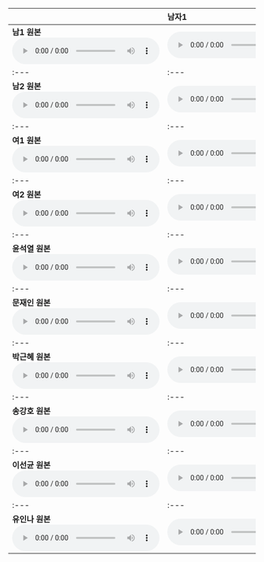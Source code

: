 | | **남자1** | **남자2** | **여자1** | **여자2** | **윤석열** | **문재인** | **박근혜** | **송강호** | **이선균** | **유인나** |
| :--- | :--- | :--- | :--- | :--- | :--- | :--- | :--- | :--- | :--- | :--- |
| **남1 원본** <audio src="files/hubert-discrete/남1.wav" controls preload/> | <audio src="files/hubert-discrete/남1-남1.wav" controls preload/> | <audio src="files/hubert-discrete/남1-남2.wav" controls preload/> | <audio src="files/hubert-discrete/남1-여1.wav" controls preload/> | <audio src="files/hubert-discrete/남1-여2.wav" controls preload/> | <audio src="files/hubert-discrete/남1-윤석열.wav" controls preload/> | <audio src="files/hubert-discrete/남1-문재인.wav" controls preload/> | <audio src="files/hubert-discrete/남1-박근혜.wav" controls preload/> | <audio src="files/hubert-discrete/남1-송강호.wav" controls preload/> | <audio src="files/hubert-discrete/남1-이선균.wav" controls preload/> | <audio src="files/hubert-discrete/남1-유인나.wav" controls preload/> |
| :--- | :--- | :--- | :--- | :--- | :--- | :--- | :--- | :--- | :--- | :--- |
| **남2 원본** <audio src="files/hubert-discrete/남2.wav" controls preload/> | <audio src="files/hubert-discrete/남2-남1.wav" controls preload/> | <audio src="files/hubert-discrete/남2-남2.wav" controls preload/> | <audio src="files/hubert-discrete/남2-여1.wav" controls preload/> | <audio src="files/hubert-discrete/남2-여2.wav" controls preload/> | <audio src="files/hubert-discrete/남2-윤석열.wav" controls preload/> | <audio src="files/hubert-discrete/남2-문재인.wav" controls preload/> | <audio src="files/hubert-discrete/남2-박근혜.wav" controls preload/> | <audio src="files/hubert-discrete/남2-송강호.wav" controls preload/> | <audio src="files/hubert-discrete/남2-이선균.wav" controls preload/> | <audio src="files/hubert-discrete/남2-유인나.wav" controls preload/> |
| :--- | :--- | :--- | :--- | :--- | :--- | :--- | :--- | :--- | :--- | :--- |
| **여1 원본** <audio src="files/hubert-discrete/여1.wav" controls preload/> | <audio src="files/hubert-discrete/여1-남1.wav" controls preload/> | <audio src="files/hubert-discrete/여1-남2.wav" controls preload/> | <audio src="files/hubert-discrete/여1-여1.wav" controls preload/> | <audio src="files/hubert-discrete/여1-여2.wav" controls preload/> | <audio src="files/hubert-discrete/여1-윤석열.wav" controls preload/> | <audio src="files/hubert-discrete/여1-문재인.wav" controls preload/> | <audio src="files/hubert-discrete/여1-박근혜.wav" controls preload/> | <audio src="files/hubert-discrete/여1-송강호.wav" controls preload/> | <audio src="files/hubert-discrete/여1-이선균.wav" controls preload/> | <audio src="files/hubert-discrete/여1-유인나.wav" controls preload/> |
| :--- | :--- | :--- | :--- | :--- | :--- | :--- | :--- | :--- | :--- | :--- |
| **여2 원본** <audio src="files/hubert-discrete/여2.wav" controls preload/> | <audio src="files/hubert-discrete/여2-남1.wav" controls preload/> | <audio src="files/hubert-discrete/여2-남2.wav" controls preload/> | <audio src="files/hubert-discrete/여2-여1.wav" controls preload/> | <audio src="files/hubert-discrete/여2-여2.wav" controls preload/> | <audio src="files/hubert-discrete/여2-윤석열.wav" controls preload/> | <audio src="files/hubert-discrete/여2-문재인.wav" controls preload/> | <audio src="files/hubert-discrete/여2-박근혜.wav" controls preload/> | <audio src="files/hubert-discrete/여2-송강호.wav" controls preload/> | <audio src="files/hubert-discrete/여2-이선균.wav" controls preload/> | <audio src="files/hubert-discrete/여2-유인나.wav" controls preload/> |
| :--- | :--- | :--- | :--- | :--- | :--- | :--- | :--- | :--- | :--- | :--- |
| **윤석열 원본** <audio src="files/hubert-discrete/윤석열.wav" controls preload/> | <audio src="files/hubert-discrete/윤석열-남1.wav" controls preload/> | <audio src="files/hubert-discrete/윤석열-남2.wav" controls preload/> | <audio src="files/hubert-discrete/윤석열-여1.wav" controls preload/> | <audio src="files/hubert-discrete/윤석열-여2.wav" controls preload/> | <audio src="files/hubert-discrete/윤석열-윤석열.wav" controls preload/> | <audio src="files/hubert-discrete/윤석열-문재인.wav" controls preload/> | <audio src="files/hubert-discrete/윤석열-박근혜.wav" controls preload/> | <audio src="files/hubert-discrete/윤석열-송강호.wav" controls preload/> | <audio src="files/hubert-discrete/윤석열-이선균.wav" controls preload/> | <audio src="files/hubert-discrete/윤석열-유인나.wav" controls preload/> |
| :--- | :--- | :--- | :--- | :--- | :--- | :--- | :--- | :--- | :--- | :--- |
| **문재인 원본** <audio src="files/hubert-discrete/문재인.wav" controls preload/> | <audio src="files/hubert-discrete/문재인-남1.wav" controls preload/> | <audio src="files/hubert-discrete/문재인-남2.wav" controls preload/> | <audio src="files/hubert-discrete/문재인-여1.wav" controls preload/> | <audio src="files/hubert-discrete/문재인-여2.wav" controls preload/> | <audio src="files/hubert-discrete/문재인-윤석열.wav" controls preload/> | <audio src="files/hubert-discrete/문재인-문재인.wav" controls preload/> | <audio src="files/hubert-discrete/문재인-박근혜.wav" controls preload/> | <audio src="files/hubert-discrete/문재인-송강호.wav" controls preload/> | <audio src="files/hubert-discrete/문재인-이선균.wav" controls preload/> | <audio src="files/hubert-discrete/문재인-유인나.wav" controls preload/> |
| :--- | :--- | :--- | :--- | :--- | :--- | :--- | :--- | :--- | :--- | :--- |
| **박근혜 원본** <audio src="files/hubert-discrete/박근혜.wav" controls preload/> | <audio src="files/hubert-discrete/박근혜-남1.wav" controls preload/> | <audio src="files/hubert-discrete/박근혜-남2.wav" controls preload/> | <audio src="files/hubert-discrete/박근혜-여1.wav" controls preload/> | <audio src="files/hubert-discrete/박근혜-여2.wav" controls preload/> | <audio src="files/hubert-discrete/박근혜-윤석열.wav" controls preload/> | <audio src="files/hubert-discrete/박근혜-문재인.wav" controls preload/> | <audio src="files/hubert-discrete/박근혜-박근혜.wav" controls preload/> | <audio src="files/hubert-discrete/박근혜-송강호.wav" controls preload/> | <audio src="files/hubert-discrete/박근혜-이선균.wav" controls preload/> | <audio src="files/hubert-discrete/박근혜-유인나.wav" controls preload/> |
| :--- | :--- | :--- | :--- | :--- | :--- | :--- | :--- | :--- | :--- | :--- |
| **송강호 원본** <audio src="files/hubert-discrete/송간호.wav" controls preload/> | <audio src="files/hubert-discrete/송강호-남1.wav" controls preload/> | <audio src="files/hubert-discrete/송강호-남2.wav" controls preload/> | <audio src="files/hubert-discrete/송강호-여1.wav" controls preload/> | <audio src="files/hubert-discrete/송강호-여2.wav" controls preload/> | <audio src="files/hubert-discrete/송강호-윤석열.wav" controls preload/> | <audio src="files/hubert-discrete/송강호-문재인.wav" controls preload/> | <audio src="files/hubert-discrete/송강호-박근혜.wav" controls preload/> | <audio src="files/hubert-discrete/송강호-송강호.wav" controls preload/> | <audio src="files/hubert-discrete/송강호-이선균.wav" controls preload/> | <audio src="files/hubert-discrete/송강호-유인나.wav" controls preload/> |
| :--- | :--- | :--- | :--- | :--- | :--- | :--- | :--- | :--- | :--- | :--- |
| **이선균 원본** <audio src="files/hubert-discrete/이선균.wav" controls preload/> | <audio src="files/hubert-discrete/이선균-남1.wav" controls preload/> | <audio src="files/hubert-discrete/이선균-남2.wav" controls preload/> | <audio src="files/hubert-discrete/이선균-여1.wav" controls preload/> | <audio src="files/hubert-discrete/이선균-여2.wav" controls preload/> | <audio src="files/hubert-discrete/이선균-윤석열.wav" controls preload/> | <audio src="files/hubert-discrete/이선균-문재인.wav" controls preload/> | <audio src="files/hubert-discrete/이선균-박근혜.wav" controls preload/> | <audio src="files/hubert-discrete/이선균-송강호.wav" controls preload/> | <audio src="files/hubert-discrete/이선균-이선균.wav" controls preload/> | <audio src="files/hubert-discrete/이선균-유인나.wav" controls preload/> |
| :--- | :--- | :--- | :--- | :--- | :--- | :--- | :--- | :--- | :--- | :--- |
| **유인나 원본** <audio src="files/hubert-discrete/유인나.wav" controls preload/> | <audio src="files/hubert-discrete/유인나-남1.wav" controls preload/> | <audio src="files/hubert-discrete/유인나-남2.wav" controls preload/> | <audio src="files/hubert-discrete/유인나-여1.wav" controls preload/> | <audio src="files/hubert-discrete/유인나-여2.wav" controls preload/> | <audio src="files/hubert-discrete/유인나-윤석열.wav" controls preload/> | <audio src="files/hubert-discrete/유인나-문재인.wav" controls preload/> | <audio src="files/hubert-discrete/유인나-박근혜.wav" controls preload/> | <audio src="files/hubert-discrete/유인나-송강호.wav" controls preload/> | <audio src="files/hubert-discrete/유인나-이선균.wav" controls preload/> | <audio src="files/hubert-discrete/유인나-유인나.wav" controls preload/> |
